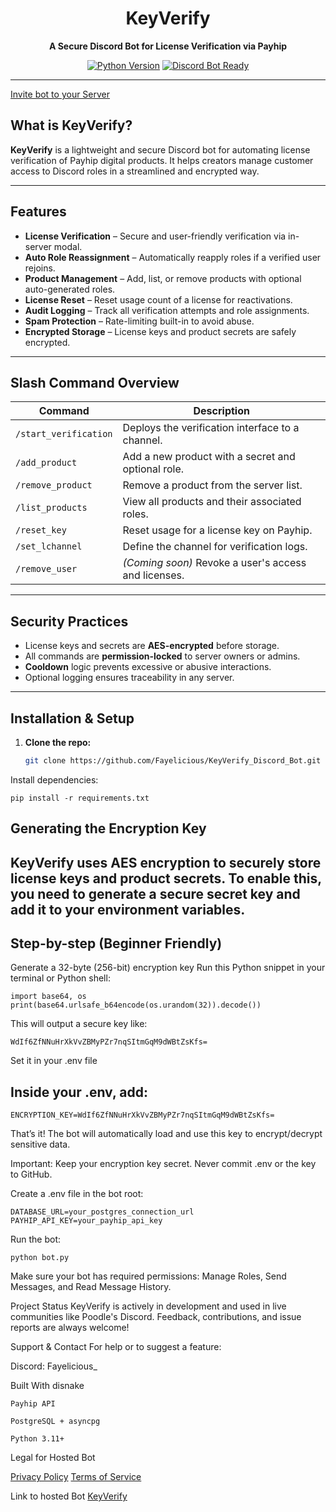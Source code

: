 <div align="center">
  <h1> KeyVerify</h1>
  <p><strong>A Secure Discord Bot for License Verification via Payhip</strong></p>

  <p>
    <a href="https://www.python.org/downloads/"><img src="https://img.shields.io/badge/Python-3.11+-blue.svg" alt="Python Version"></a>
    <a href="https://discord.com"><img src="https://img.shields.io/badge/Discord-Bot%20Ready-7289DA?logo=discord" alt="Discord Bot Ready"></a>
  </p>
</div>

---
[Invite bot to your Server](https://discord.com/oauth2/authorize?client_id=1314098590951673927&integration_type=0&permissions=268446720&redirect_uri=https%3A%2F%2Fdiscord.com%2Foauth2%2Fauthorize%3Fclient_id%3D1314098590951673927&response_type=code&scope=guilds.join+bot)
##  What is KeyVerify?

**KeyVerify** is a lightweight and secure Discord bot for automating license verification of Payhip digital products. It helps creators manage customer access to Discord roles in a streamlined and encrypted way.

---

##  Features

- **License Verification** – Secure and user-friendly verification via in-server modal.
- **Auto Role Reassignment** – Automatically reapply roles if a verified user rejoins.
- **Product Management** – Add, list, or remove products with optional auto-generated roles.
- **License Reset** – Reset usage count of a license for reactivations.
- **Audit Logging** – Track all verification attempts and role assignments.
- **Spam Protection** – Rate-limiting built-in to avoid abuse.
- **Encrypted Storage** – License keys and product secrets are safely encrypted.

---

##  Slash Command Overview

| Command             | Description                                                             |
|---------------------|-------------------------------------------------------------------------|
| `/start_verification` | Deploys the verification interface to a channel.                       |
| `/add_product`        | Add a new product with a secret and optional role.                     |
| `/remove_product`     | Remove a product from the server list.                                 |
| `/list_products`      | View all products and their associated roles.                          |
| `/reset_key`          | Reset usage for a license key on Payhip.                               |
| `/set_lchannel`       | Define the channel for verification logs.                              |
| `/remove_user`        | *(Coming soon)* Revoke a user's access and licenses.                   |

---

##  Security Practices

-  License keys and secrets are **AES-encrypted** before storage.
-  All commands are **permission-locked** to server owners or admins.
-  **Cooldown** logic prevents excessive or abusive interactions.
-  Optional logging ensures traceability in any server.

---

##  Installation & Setup

1. **Clone the repo:**
   ```bash
   git clone https://github.com/Fayelicious/KeyVerify_Discord_Bot.git

Install dependencies:

    pip install -r requirements.txt

## Generating the Encryption Key
## KeyVerify uses AES encryption to securely store license keys and product secrets. To enable this, you need to generate a secure secret key and add it to your environment variables.

## Step-by-step (Beginner Friendly)
  Generate a 32-byte (256-bit) encryption key
  Run this Python snippet in your terminal or Python shell:


    import base64, os
    print(base64.urlsafe_b64encode(os.urandom(32)).decode())
   This will output a secure key like:


    WdIf6ZfNNuHrXkVvZBMyPZr7nqSItmGqM9dWBtZsKfs=
  Set it in your .env file
## Inside your .env, add:


    ENCRYPTION_KEY=WdIf6ZfNNuHrXkVvZBMyPZr7nqSItmGqM9dWBtZsKfs=
That’s it! The bot will automatically load and use this key to encrypt/decrypt sensitive data.

 Important:
Keep your encryption key secret. Never commit .env or the key to GitHub.

Create a .env file in the bot root:

    DATABASE_URL=your_postgres_connection_url
    PAYHIP_API_KEY=your_payhip_api_key

Run the bot:

    python bot.py

Make sure your bot has required permissions: Manage Roles, Send Messages, and Read Message History.

Project Status
KeyVerify is actively in development and used in live communities like Poodle's Discord. Feedback, contributions, and issue reports are always welcome!

Support & Contact
For help or to suggest a feature:

Discord: Fayelicious_    


Built With
    disnake

    Payhip API

    PostgreSQL + asyncpg

    Python 3.11+

Legal for Hosted Bot

  [Privacy Policy](https://payhip.com/Fayelicious/privacy-policy-discord-bot)
  [Terms of Service](https://payhip.com/Fayelicious/discordbot-tos?)

  Link to hosted Bot
    [KeyVerify](https://payhip.com/Fayelicious/payhip-license-verify-bot)
   
